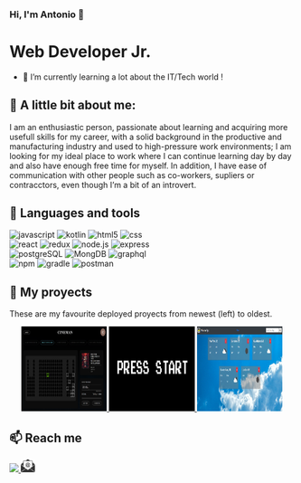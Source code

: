 ### Hi, I'm Antonio 👋 

<h1> Web Developer Jr. </h1>
  
- 🔭 I’m currently learning a lot about the IT/Tech world !

## 👀 A little bit about me:
<p>
  I am an enthusiastic person, passionate about learning and acquiring more 
  usefull skills for my career, with a solid background in the productive and 
  manufacturing industry and used to high-pressure work environments; I am 
  looking for my ideal place to work where I can continue learning day by day 
  and also have enough free time for myself.
  In addition, I have ease of communication with other people such as 
  co-workers, supliers or contracctors, even though I’m a bit of an introvert. 
</p>

## 🧰 Languages and tools

<p>

<img alt ="javascript" src="https://img.shields.io/badge/javascript-%23323330.svg?style=for-the-badge&logo=javascript&logoColor=%23F7DF1E" />
<img alt ="kotlin" src="https://img.shields.io/badge/kotlin-%237F52FF.svg?style=for-the-badge&logo=kotlin&logoColor=white" />
<img alt ="html5" src="https://img.shields.io/badge/html5-%23E34F26.svg?style=for-the-badge&logo=html5&logoColor=white" />
<img alt ="css" src="https://img.shields.io/badge/css3-%231572B6.svg?style=for-the-badge&logo=css3&logoColor=white" />
<br/>
<img alt ="react" src="https://img.shields.io/badge/react-%2320232a.svg?style=for-the-badge&logo=react&logoColor=%2361DAFB" />
<img alt ="redux" src="https://img.shields.io/badge/redux-%23593d88.svg?style=for-the-badge&logo=redux&logoColor=white" />
<img alt ="node.js" src="https://img.shields.io/badge/node.js-6DA55F?style=for-the-badge&logo=node.js&logoColor=white" />
<img alt ="express" src="https://img.shields.io/badge/express.js-%23404d59.svg?style=for-the-badge&logo=express&logoColor=%2361DAFB" />
<br/>
<img alt ="postgreSQL" src="https://img.shields.io/badge/postgres-%23316192.svg?style=for-the-badge&logo=postgresql&logoColor=white" />
<img alt ="MongDB" src="https://img.shields.io/badge/MongoDB-%234ea94b.svg?style=for-the-badge&logo=mongodb&logoColor=white" />
<img alt ="graphql" src="https://img.shields.io/badge/-GraphQL-E10098?style=for-the-badge&logo=graphql&logoColor=white" />
<br/>
<img alt ="npm" src="https://img.shields.io/badge/NPM-%23000000.svg?style=for-the-badge&logo=npm&logoColor=white" />
<img alt ="gradle" src="https://img.shields.io/badge/Gradle-02303A.svg?style=for-the-badge&logo=Gradle&logoColor=white" />
<img alt ="postman" src="https://img.shields.io/badge/Postman-FF6C37?style=for-the-badge&logo=postman&logoColor=white" />

</p>


## 📌 My proyects

  These are my favourite deployed proyects from newest (left) to oldest.

<div align="center">
   
  <a target="blank" href="https://cineman.vercel.app/" rel="noopener noreferrer"> 
    <img width = "30%" height = "150px" src="https://github.com/zirlp/zirlp/blob/main/images/cineman.PNG?raw=true"> 
  </a>
	
  <a target="blank" href="https://videogames-single-page-app.vercel.app/" rel="noopener noreferrer"> 
    <img width = "30%" height = "150px" src="https://github.com/zirlp/zirlp/blob/main/images/start.PNG?raw=true"> 
  </a>

  <a target="blank" href="https://weather-app-woad-pi.vercel.app/" rel="noopener noreferrer"> 
    <img width = "30%" height= "150px"src="https://github.com/zirlp/zirlp/blob/main/images/Weather.PNG?raw=true"> 
  </a>


</div>


## 📫 Reach me
<span>
  <a href="https://www.linkedin.com/in/zirlp/" target="blank"><img src="https://cdn-icons-png.flaticon.com/512/174/174857.png" width="5%"> </a>  
  <a href="mailto:jal.p@hotmail.com" target="blank"> <img src="https://github.com/zirlp/zirlp/blob/main/assets/mail.png?raw=true" width="5%"> </a>  
</span>

